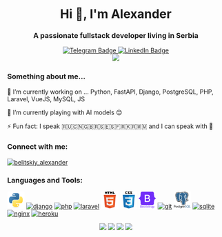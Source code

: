 <h1 align="center">Hi 👋, I'm Alexander</h1>
<h3 align="center">A passionate fullstack developer living in Serbia</h3>
<div id="user-content-badges" align="center" dir="auto">
  <a href="https://t.me/dutianming" rel="nofollow">
    <img src="https://camo.githubusercontent.com/057a1e76d03c8f63a6df6304ce623204fe3348a77d562f761bfcec792037860b/68747470733a2f2f696d672e736869656c64732e696f2f62616467652f54656c656772616d2d626c75653f7374796c653d666f722d7468652d6261646765266c6f676f3d74656c656772616d266c6f676f436f6c6f723d7768697465" alt="Telegram Badge" data-canonical-src="https://img.shields.io/badge/Telegram-blue?style=for-the-badge&amp;logo=telegram&amp;logoColor=white" style="max-width: 100%;">
  </a>
  <a href="https://www.linkedin.com/in/alexander-belitskiy/" rel="nofollow">
    <img src="https://camo.githubusercontent.com/7c2145551dc29c09205720b1acea43652035cc0f1eb46278acc400f1c1fc59a8/68747470733a2f2f696d672e736869656c64732e696f2f62616467652f4c696e6b6564496e2d626c75653f7374796c653d666f722d7468652d6261646765266c6f676f3d6c696e6b6564696e266c6f676f436f6c6f723d7768697465" alt="LinkedIn Badge" data-canonical-src="https://img.shields.io/badge/LinkedIn-blue?style=for-the-badge&amp;logo=linkedin&amp;logoColor=white" style="max-width: 100%;">
  </a>          
</div>
<div align="center" dir="auto">
  <a href="https://visitorbadge.io/status?path=https%3A%2F%2Fgithub.com%2FAlexanderBeli%2Fgithub-visitors-badge"><img src="https://api.visitorbadge.io/api/visitors?path=https%3A%2F%2Fgithub.com%2FAlexanderBeli%2Fgithub-visitors-badge&label=Profile%20Views%20&labelColor=%23697689&countColor=%237B1E7A&labelStyle=upper" /></a></div>
<h3 align="left">Something about me...</h3>
<p align="left">
🔭 I’m currently working on ... Python, FastAPI, Django, PostgreSQL, PHP, Laravel, VueJS, MySQL, JS</p>
<p align="left">
🌱 I’m currently playing with AI models 😊</p>
<p align="left">
  ⚡ Fun fact: I speak 🇷🇺🇨🇳🇬🇧🇷🇸🇪🇸🇫🇷🇰🇷🇲🇲 and I can speak with 🧏 
</p>

<h3 align="left">Connect with me:</h3>
<p align="left">
<a href="https://instagram.com/belitskiy_alexander" target="blank"><img align="center" src="https://raw.githubusercontent.com/rahuldkjain/github-profile-readme-generator/master/src/images/icons/Social/instagram.svg" alt="belitskiy_alexander" height="30" width="40" /></a>
</p>

<h3 align="left">Languages and Tools:</h3>
<p align="left"> 
  <a href="https://www.python.org" target="_blank" rel="noreferrer"> <img src="https://raw.githubusercontent.com/devicons/devicon/master/icons/python/python-original.svg" alt="python" width="40" height="40"/></a>
  <a href="https://www.djangoproject.com/" target="_blank" rel="noreferrer"> <img src="https://cdn.worldvectorlogo.com/logos/django.svg" alt="django" width="40" height="40"/></a>
  <a href="https://www.w3schools.com/php/" target="_blank" rel="noreferrer"> <img src="https://www.vectorlogo.zone/logos/php/php-horizontal.svg" alt="php" width="40" height="40"/></a>
  <a href="https://laravel.com" target="_blank" rel="noreferrer"> <img src="https://www.vectorlogo.zone/logos/laravel/laravel-icon.svg" alt="laravel" width="40" height="40"/></a>
  <a href="https://www.w3.org/html/" target="_blank" rel="noreferrer"> <img src="https://raw.githubusercontent.com/devicons/devicon/master/icons/html5/html5-original-wordmark.svg" alt="html5" width="40" height="40"/></a> 
  <a href="https://www.w3schools.com/css/" target="_blank" rel="noreferrer"> <img src="https://raw.githubusercontent.com/devicons/devicon/master/icons/css3/css3-original-wordmark.svg" alt="css3" width="40" height="40"/></a>
  <a href="https://getbootstrap.com" target="_blank" rel="noreferrer"> <img src="https://raw.githubusercontent.com/devicons/devicon/master/icons/bootstrap/bootstrap-plain-wordmark.svg" alt="bootstrap" width="40" height="40"/></a>
  <a href="https://git-scm.com/" target="_blank" rel="noreferrer"> <img src="https://www.vectorlogo.zone/logos/git-scm/git-scm-icon.svg" alt="git" width="40" height="40"/></a>
  <a href="https://www.postgresql.org" target="_blank" rel="noreferrer"> <img src="https://raw.githubusercontent.com/devicons/devicon/master/icons/postgresql/postgresql-original-wordmark.svg" alt="postgresql" width="40" height="40"/></a>
  <a href="https://www.sqlite.org/" target="_blank" rel="noreferrer"> <img src="https://www.vectorlogo.zone/logos/sqlite/sqlite-icon.svg" alt="sqlite" width="40" height="40"/></a>
  <a href="https://nginx.org" target="_blank" rel="noreferrer"> <img src="https://www.vectorlogo.zone/logos/nginx/nginx-icon.svg" alt="nginx" width="40" height="40"/></a>
  <a href="https://www.heroku.com" target="_blank" rel="noreferrer"> <img src="https://www.vectorlogo.zone/logos/heroku/heroku-icon.svg" alt="heroku" width="40" height="40"/></a>
</p>

<div align="center" dir="auto">
  <a href="http://github-profile-summary-cards.vercel.app/api/cards/profile-details?username=AlexanderBeli&theme=buefy"><img src="http://github-profile-summary-cards.vercel.app/api/cards/profile-details?username=AlexanderBeli&theme=buefy" /></a>
<a href="http://github-profile-summary-cards.vercel.app/api/cards/repos-per-language?username=AlexanderBeli&theme=buefy"><img src="http://github-profile-summary-cards.vercel.app/api/cards/repos-per-language?username=AlexanderBeli&theme=buefy" /></a>
<a href="http://github-profile-summary-cards.vercel.app/api/cards/most-commit-language?username=AlexanderBeli&theme=buefy"><img src="http://github-profile-summary-cards.vercel.app/api/cards/most-commit-language?username=AlexanderBeli&theme=buefy" /></a>
<a href="http://github-profile-summary-cards.vercel.app/api/cards/stats?username=AlexanderBeli&theme=buefy"><img src="http://github-profile-summary-cards.vercel.app/api/cards/stats?username=AlexanderBeli&theme=buefy" /></a></div>
